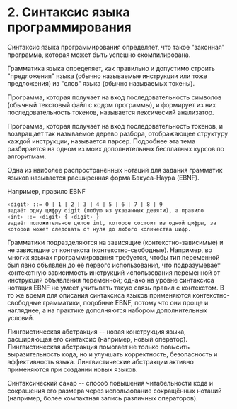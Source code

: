 # 2. Синтаксис языка программирования
Синтаксис языка программирования определяет, что такое "законная" программа, которая может быть успешно скомпилирована.

Грамматика языка определяет, как правильно и допустимо строить "предложения" языка (обычно называемые инструкции или тоже предложения) из "слов" языка (обычно называемых токены).

Программа, которая получает на вход последовательность символов (обычный текстовый файл с кодом программы), и формирует из них последовательность токенов, называется лексический анализатор.

Программа, которая получает на вход последовательность токенов, и возвращает так называемое дерево разбора, отображающее структуру каждой инструкции, называется парсер. Подробнее эта тема разбирается на одном из моих дополнительных бесплатных курсов по алгоритмам.

Одна из наиболее распространённых нотаций для задания грамматик языков называется расширенная форма Бэкуса-Наура (EBNF).

Например, правило EBNF
```
‹digit› ::= 0 | 1 | 2 | 3 | 4 | 5 | 6 | 7 | 8 | 9
задаёт одну цифру digit (любую из указанных девяти), а правило
‹int› ::= ‹digit› { ‹digit› } 
задаёт положительное целое int, которое состоит из одной цифры, за которой может следовать от нуля до любого количества цифр.
```
Грамматики подразделяются на зависящие (контекстно-зависимые) и не зависящие от контекста (контекстно-свободные). Например, во многих языках программирования требуется, чтобы тип переменной был явно объявлен до её первого использования, что подразумевает контекстную зависимость инструкций использования переменной от инструкций объявления переменной; однако на уровне синтаксиса нотация EBNF не умеет учитывать такую связь правил с контекстом. В то же время для описания синтаксиса языков применяются контекстно-свободные грамматики, подобные EBNF, потому что они проще и нагляднее, а на практике дополняются набором дополнительных условий.

Лингвистическая абстракция -- новая конструкция языка, расширяющая его синтаксис (например, новый оператор). Лингвистическая абстракция помогает не только повысить выразительность кода, но и улучшать корректность, безопасность и эффективность языка. Лингвистические абстракции активно применяются при создании новых языков.

Синтаксический сахар -- способ повышения читабельности кода и сокращения его размера через использование сокращённых нотаций (например, более компактная запись различных операторов).